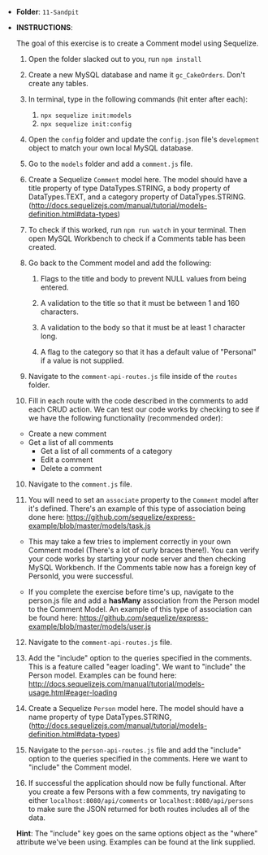* **Folder**: `11-Sandpit`

* **INSTRUCTIONS**:

  The goal of this exercise is to create a Comment model using Sequelize.

  1) Open the folder slacked out to you, run `npm install`

  2) Create a new MySQL database and name it `gc_CakeOrders`. Don't create any tables.
  
  3) In terminal, type in the following commands (hit enter after each): 
     1) `npx sequelize init:models`
     2) `npx sequelize init:config`

  4) Open the `config` folder and update the `config.json` file's `development` object to match your own local MySQL database.

  5) Go to the `models` folder and add a `comment.js` file.

  6) Create a Sequelize `Comment` model here. The model should have a title property of type DataTypes.STRING, a body property of DataTypes.TEXT, and a category property of DataTypes.STRING. 
  (<http://docs.sequelizejs.com/manual/tutorial/models-definition.html#data-types>)

  6) To check if this worked, run `npm run watch` in your terminal. Then open MySQL Workbench to check if a Comments table has been created.
  
  7) Go back to the Comment model and add the following:
     1) Flags to the title and body to prevent NULL values from being entered.

     2) A validation to the title so that it must be between 1 and 160 characters.

     3)  A validation to the body so that it must be at least 1 character long.

     4)  A flag to the category so that it has a default value of "Personal" if a value is not supplied.

  8) Navigate to the `comment-api-routes.js` file inside of the `routes` folder.

  9) Fill in each route with the code described in the comments to add each CRUD action.
  We can test our code works by checking to see if we have the following functionality (recommended order):

  * Create a new comment
  * Get a list of all comments
    * Get a list of all comments of a category
    * Edit a comment
    * Delete a comment

  10) Navigate to the `comment.js` file.

  11) You will need to set an `associate` property to the `Comment` model after it's defined. There's an example of this type of association being done here: 
  <https://github.com/sequelize/express-example/blob/master/models/task.js>

  * This may take a few tries to implement correctly in your own Comment model (There's a lot of curly braces there!). You can verify your code works by starting your node server and then checking MySQL Workbench. If the Comments table now has a foreign key of PersonId, you were successful.

  * If you complete the exercise before time's up, navigate to the person.js file and add a **hasMany** association from the Person model to the Comment Model. An example of this type of association can be found here: 
  <https://github.com/sequelize/express-example/blob/master/models/user.js>

  12) Navigate to the `comment-api-routes.js` file.

  13) Add the "include" option to the queries specified in the comments. This is a feature called "eager loading". We want to "include" the Person model. Examples can be found here:
  <http://docs.sequelizejs.com/manual/tutorial/models-usage.html#eager-loading>
  
  14)  Create a Sequelize `Person` model here. The model should have a name property of type DataTypes.STRING,
  (<http://docs.sequelizejs.com/manual/tutorial/models-definition.html#data-types>)

  16) Navigate to the `person-api-routes.js` file and add the "include" option to the queries specified in the comments. Here we want to "include" the Comment model.

  17) If successful the application should now be fully functional. After you create a few Persons with a few comments, try navigating to either `localhost:8080/api/comments` or `localhost:8080/api/persons` to make sure the JSON returned for both routes includes all of the data.

  **Hint**: The "include" key goes on the same options object as the "where" attribute we've been using. Examples can be found at the link supplied.
